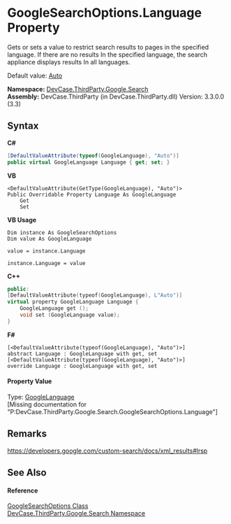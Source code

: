 # GoogleSearchOptions.Language Property 
 

Gets or sets a value to restrict search results to pages in the specified language. If there are no results In the specified language, the search appliance displays results In all languages. 

 Default value: <a href="T_DevCase_Core_NET_GoogleLanguage">Auto</a>

**Namespace:**&nbsp;<a href="N_DevCase_ThirdParty_Google_Search">DevCase.ThirdParty.Google.Search</a><br />**Assembly:**&nbsp;DevCase.ThirdParty (in DevCase.ThirdParty.dll) Version: 3.3.0.0 (3.3)

## Syntax

**C#**<br />
``` C#
[DefaultValueAttribute(typeof(GoogleLanguage), "Auto")]
public virtual GoogleLanguage Language { get; set; }
```

**VB**<br />
``` VB
<DefaultValueAttribute(GetType(GoogleLanguage), "Auto")>
Public Overridable Property Language As GoogleLanguage
	Get
	Set
```

**VB Usage**<br />
``` VB Usage
Dim instance As GoogleSearchOptions
Dim value As GoogleLanguage

value = instance.Language

instance.Language = value
```

**C++**<br />
``` C++
public:
[DefaultValueAttribute(typeof(GoogleLanguage), L"Auto")]
virtual property GoogleLanguage Language {
	GoogleLanguage get ();
	void set (GoogleLanguage value);
}
```

**F#**<br />
``` F#
[<DefaultValueAttribute(typeof(GoogleLanguage), "Auto")>]
abstract Language : GoogleLanguage with get, set
[<DefaultValueAttribute(typeof(GoogleLanguage), "Auto")>]
override Language : GoogleLanguage with get, set
```


#### Property Value
Type: <a href="T_DevCase_Core_NET_GoogleLanguage">GoogleLanguage</a><br />\[Missing <value> documentation for "P:DevCase.ThirdParty.Google.Search.GoogleSearchOptions.Language"\]

## Remarks
<a href="https://developers.google.com/custom-search/docs/xml_results#lrsp" target="_blank">https://developers.google.com/custom-search/docs/xml_results#lrsp</a>

## See Also


#### Reference
<a href="T_DevCase_ThirdParty_Google_Search_GoogleSearchOptions">GoogleSearchOptions Class</a><br /><a href="N_DevCase_ThirdParty_Google_Search">DevCase.ThirdParty.Google.Search Namespace</a><br />